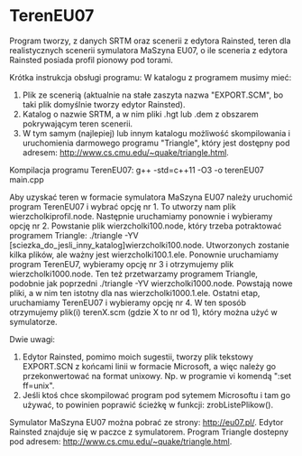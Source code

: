 # TerenEU07
Program tworzy, z danych SRTM oraz scenerii z edytora Rainsted, teren dla realistycznych scenerii symulatora MaSzyna EU07,
o ile sceneria z edytora Rainsted posiada profil pionowy pod torami.

Krótka instrukcja obsługi programu:
W katalogu z programem musimy mieć:
1. Plik ze scenerią (aktualnie na stałe zaszyta nazwa "EXPORT.SCM", bo taki plik domyślnie tworzy edytor Rainsted).
2. Katalog o nazwie SRTM, a w nim pliki .hgt lub .dem z obszarem pokrywającym teren scenerii.
3. W tym samym (najlepiej) lub innym katalogu możliwość skompilowania i uruchomienia darmowego programu "Triangle",
który jest dostępny pod adresem: http://www.cs.cmu.edu/~quake/triangle.html.

Kompilacja programu TerenEU07:
g++ -std=c++11 -O3 -o terenEU07 main.cpp

Aby uzyskać teren w formacie symulatora MaSzyna EU07 należy uruchomić program TerenEU07 i wybrać opcję nr 1.
To utworzy nam plik wierzcholkiprofil.node. Następnie uruchamiamy ponownie i wybieramy opcję nr 2.
Powstanie plik wierzcholki100.node, który trzeba potraktować programem Triangle:
./triangle -YV [sciezka_do_jesli_inny_katalog]wierzcholki100.node.
Utworzonych zostanie kilka plików, ale ważny jest wierzcholki100.1.ele. Ponownie uruchamiamy program TerenEU7,
wybieramy opcję nr 3 i otrzymujemy plik wierzcholki1000.node. Ten też przetwarzamy programem Triangle,
podobnie jak poprzedni ./triangle -YV wierzcholki1000.node. Powstają nowe pliki,
a w nim ten istotny dla nas wierzcholki1000.1.ele. Ostatni etap, uruchamiamy TerenEU07 i wybieramy opcję nr 4.
W ten sposób otrzymujemy plik(i) terenX.scm (gdzie X to nr od 1),  który można użyć w symulatorze.

Dwie uwagi:
1. Edytor Rainsted, pomimo moich sugestii, tworzy plik tekstowy EXPORT.SCN z końcami linii w formacie Microsoft,
a więc należy go przekonwertować na format unixowy. Np. w programie vi komendą ":set ff=unix".
2. Jeśli ktoś chce skompilować program pod sytemem Microsoftu i tam go używać, to powinien poprawić ścieżkę w funkcji:
zrobListePlikow().

Symulator MaSzyna EU07 można pobrać ze strony: http://eu07.pl/.
Edytor Rainsted znajduje się w paczce z symulatorem.
Program Triangle dostepny pod adresem: http://www.cs.cmu.edu/~quake/triangle.html.


